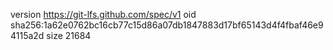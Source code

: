 version https://git-lfs.github.com/spec/v1
oid sha256:1a62e0762bc16cb77c15d86a07db1847883d17bf65143d4f4fbaf46e94115a2d
size 21684
